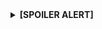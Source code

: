 <details>
<summary><b>[SPOILER ALERT]</b></summary>
  <p>&emsp;If you do not solve this challenge, please do not see the flag</p>
  <details>
  <summary><b>Show flag</b></summary>
    &emsp;Flag: 925176<br>
  </details>
</details>
